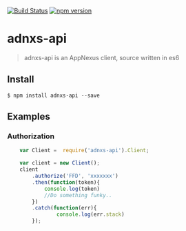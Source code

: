 [![Build Status](https://travis-ci.org/freshfruitdigital/adnxs-api.svg?branch=master)](https://travis-ci.org/freshfruitdigital/adnxs-api)
[![npm version](https://badge.fury.io/js/adnxs-api.svg)](http://badge.fury.io/js/adnxs-api)
# adnxs-api

> adnxs-api is an AppNexus client, source written in es6

## Install

 	$ npm install adnxs-api --save

## Examples

### Authorization
```javascript
	var Client =  require('adnxs-api').Client;

	var client = new Client();
	client
		.authorize('FFD', 'xxxxxxx')
		.then(function(token){
			console.log(token)
			//Do something funky..
		})
		.catch(function(err){
				console.log(err.stack)
		});
```
